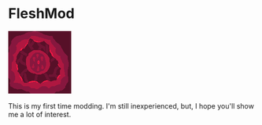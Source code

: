 # FleshMod
![logo](https://github.com/FallingDice/flesh-mod/blob/master/icon.png)

This is my first time modding. I'm still inexperienced, but, I hope you'll show me a lot of interest.
